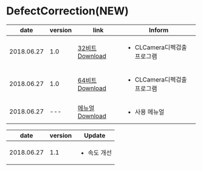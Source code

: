 
# DefectCorrection(NEW)

| date | version | link | Inform |
|---|---|---|-------------|
| 2018.06.27 | 1.0 | [32비트 Download](https://github.com/CREVIS/Camera/raw/master/Tools/DefectCorrection(NEW)/DefectCorrection_v1.0_x86(CLCamera).zip)| <ul><li>CLCamera디펙검출 프로그램<br/></li> |
| 2018.06.27 | 1.0 | [64비트 Download](https://github.com/CREVIS/Camera/raw/master/Tools/DefectCorrection(NEW)/DefectCorrection_v1.0_x64(CLCamera).zip)| <ul><li>CLCamera디펙검출 프로그램<br/></li> |
| 2018.06.27 | --- | [메뉴얼 Download](https://github.com/CREVIS/Camera/raw/master/Tools/DefectCorrection(NEW)/DefectCorrection(NEW)%EB%A9%94%EB%89%B4%EC%96%BC%202018-06-27.pdf)| <ul><li> 사용 메뉴얼<br/></li> |
  
  
| date | version | Update |
|---|---|---|
| 2018.06.27 | 1.1 | <ul><li> 속도 개선 <br/></li> |
  
